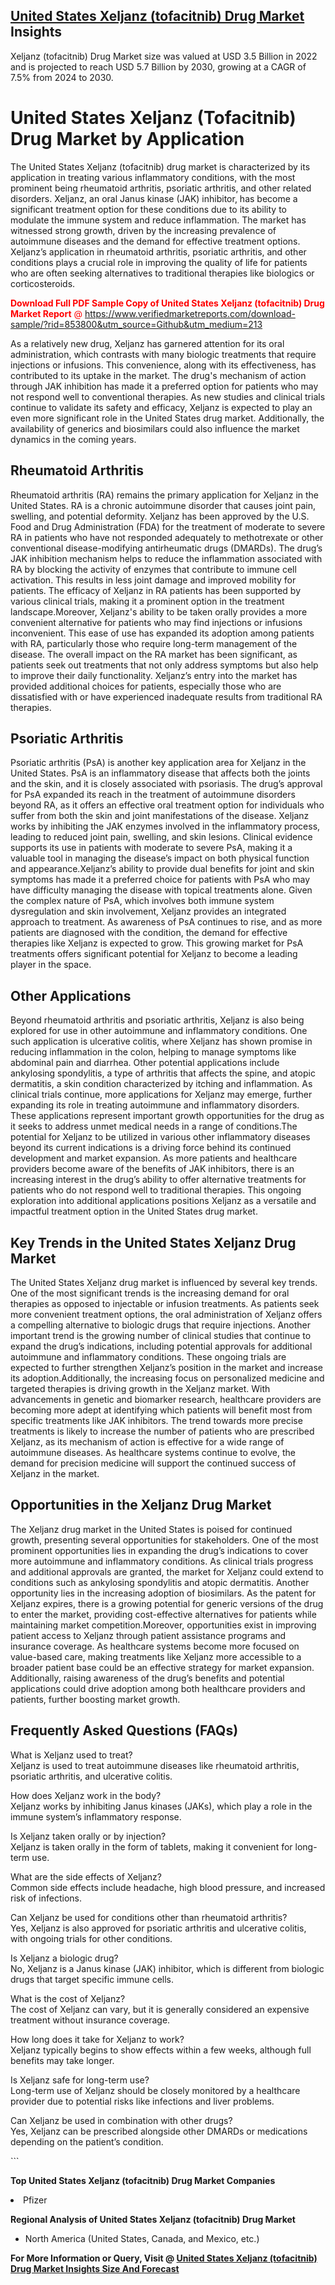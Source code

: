 <h2><a href="https://www.verifiedmarketreports.com/download-sample/?rid=853800&amp;utm_source=Github&amp;utm_medium=213" target="_blank">United States Xeljanz (tofacitnib) Drug Market</a> Insights</h2><p>Xeljanz (tofacitnib) Drug Market size was valued at USD 3.5 Billion in 2022 and is projected to reach USD 5.7 Billion by 2030, growing at a CAGR of 7.5% from 2024 to 2030.</p><p><h1>United States Xeljanz (Tofacitnib) Drug Market by Application</h1><p>The United States Xeljanz (tofacitnib) drug market is characterized by its application in treating various inflammatory conditions, with the most prominent being rheumatoid arthritis, psoriatic arthritis, and other related disorders. Xeljanz, an oral Janus kinase (JAK) inhibitor, has become a significant treatment option for these conditions due to its ability to modulate the immune system and reduce inflammation. The market has witnessed strong growth, driven by the increasing prevalence of autoimmune diseases and the demand for effective treatment options. Xeljanz’s application in rheumatoid arthritis, psoriatic arthritis, and other conditions plays a crucial role in improving the quality of life for patients who are often seeking alternatives to traditional therapies like biologics or corticosteroids. <p><span class=""><span style="color: #ff0000;"><strong>Download Full PDF Sample Copy of United States Xeljanz (tofacitnib) Drug Market Report</strong> @ </span><a href="https://www.verifiedmarketreports.com/download-sample/?rid=853800&amp;utm_source=Github&amp;utm_medium=213" target="_blank">https://www.verifiedmarketreports.com/download-sample/?rid=853800&amp;utm_source=Github&amp;utm_medium=213</a></span></p>As a relatively new drug, Xeljanz has garnered attention for its oral administration, which contrasts with many biologic treatments that require injections or infusions. This convenience, along with its effectiveness, has contributed to its uptake in the market. The drug's mechanism of action through JAK inhibition has made it a preferred option for patients who may not respond well to conventional therapies. As new studies and clinical trials continue to validate its safety and efficacy, Xeljanz is expected to play an even more significant role in the United States drug market. Additionally, the availability of generics and biosimilars could also influence the market dynamics in the coming years.</p><h2>Rheumatoid Arthritis</h2><p>Rheumatoid arthritis (RA) remains the primary application for Xeljanz in the United States. RA is a chronic autoimmune disorder that causes joint pain, swelling, and potential deformity. Xeljanz has been approved by the U.S. Food and Drug Administration (FDA) for the treatment of moderate to severe RA in patients who have not responded adequately to methotrexate or other conventional disease-modifying antirheumatic drugs (DMARDs). The drug’s JAK inhibition mechanism helps to reduce the inflammation associated with RA by blocking the activity of enzymes that contribute to immune cell activation. This results in less joint damage and improved mobility for patients. The efficacy of Xeljanz in RA patients has been supported by various clinical trials, making it a prominent option in the treatment landscape.Moreover, Xeljanz's ability to be taken orally provides a more convenient alternative for patients who may find injections or infusions inconvenient. This ease of use has expanded its adoption among patients with RA, particularly those who require long-term management of the disease. The overall impact on the RA market has been significant, as patients seek out treatments that not only address symptoms but also help to improve their daily functionality. Xeljanz’s entry into the market has provided additional choices for patients, especially those who are dissatisfied with or have experienced inadequate results from traditional RA therapies.</p><h2>Psoriatic Arthritis</h2><p>Psoriatic arthritis (PsA) is another key application area for Xeljanz in the United States. PsA is an inflammatory disease that affects both the joints and the skin, and it is closely associated with psoriasis. The drug’s approval for PsA expanded its reach in the treatment of autoimmune disorders beyond RA, as it offers an effective oral treatment option for individuals who suffer from both the skin and joint manifestations of the disease. Xeljanz works by inhibiting the JAK enzymes involved in the inflammatory process, leading to reduced joint pain, swelling, and skin lesions. Clinical evidence supports its use in patients with moderate to severe PsA, making it a valuable tool in managing the disease’s impact on both physical function and appearance.Xeljanz’s ability to provide dual benefits for joint and skin symptoms has made it a preferred choice for patients with PsA who may have difficulty managing the disease with topical treatments alone. Given the complex nature of PsA, which involves both immune system dysregulation and skin involvement, Xeljanz provides an integrated approach to treatment. As awareness of PsA continues to rise, and as more patients are diagnosed with the condition, the demand for effective therapies like Xeljanz is expected to grow. This growing market for PsA treatments offers significant potential for Xeljanz to become a leading player in the space.</p><h2>Other Applications</h2><p>Beyond rheumatoid arthritis and psoriatic arthritis, Xeljanz is also being explored for use in other autoimmune and inflammatory conditions. One such application is ulcerative colitis, where Xeljanz has shown promise in reducing inflammation in the colon, helping to manage symptoms like abdominal pain and diarrhea. Other potential applications include ankylosing spondylitis, a type of arthritis that affects the spine, and atopic dermatitis, a skin condition characterized by itching and inflammation. As clinical trials continue, more applications for Xeljanz may emerge, further expanding its role in treating autoimmune and inflammatory disorders. These applications represent important growth opportunities for the drug as it seeks to address unmet medical needs in a range of conditions.The potential for Xeljanz to be utilized in various other inflammatory diseases beyond its current indications is a driving force behind its continued development and market expansion. As more patients and healthcare providers become aware of the benefits of JAK inhibitors, there is an increasing interest in the drug’s ability to offer alternative treatments for patients who do not respond well to traditional therapies. This ongoing exploration into additional applications positions Xeljanz as a versatile and impactful treatment option in the United States drug market.</p><h2>Key Trends in the United States Xeljanz Drug Market</h2><p>The United States Xeljanz drug market is influenced by several key trends. One of the most significant trends is the increasing demand for oral therapies as opposed to injectable or infusion treatments. As patients seek more convenient treatment options, the oral administration of Xeljanz offers a compelling alternative to biologic drugs that require injections. Another important trend is the growing number of clinical studies that continue to expand the drug’s indications, including potential approvals for additional autoimmune and inflammatory conditions. These ongoing trials are expected to further strengthen Xeljanz’s position in the market and increase its adoption.Additionally, the increasing focus on personalized medicine and targeted therapies is driving growth in the Xeljanz market. With advancements in genetic and biomarker research, healthcare providers are becoming more adept at identifying which patients will benefit most from specific treatments like JAK inhibitors. The trend towards more precise treatments is likely to increase the number of patients who are prescribed Xeljanz, as its mechanism of action is effective for a wide range of autoimmune diseases. As healthcare systems continue to evolve, the demand for precision medicine will support the continued success of Xeljanz in the market.</p><h2>Opportunities in the Xeljanz Drug Market</h2><p>The Xeljanz drug market in the United States is poised for continued growth, presenting several opportunities for stakeholders. One of the most prominent opportunities lies in expanding the drug’s indications to cover more autoimmune and inflammatory conditions. As clinical trials progress and additional approvals are granted, the market for Xeljanz could extend to conditions such as ankylosing spondylitis and atopic dermatitis. Another opportunity lies in the increasing adoption of biosimilars. As the patent for Xeljanz expires, there is a growing potential for generic versions of the drug to enter the market, providing cost-effective alternatives for patients while maintaining market competition.Moreover, opportunities exist in improving patient access to Xeljanz through patient assistance programs and insurance coverage. As healthcare systems become more focused on value-based care, making treatments like Xeljanz more accessible to a broader patient base could be an effective strategy for market expansion. Additionally, raising awareness of the drug’s benefits and potential applications could drive adoption among both healthcare providers and patients, further boosting market growth.</p><h2>Frequently Asked Questions (FAQs)</h2><p>What is Xeljanz used to treat? <br> Xeljanz is used to treat autoimmune diseases like rheumatoid arthritis, psoriatic arthritis, and ulcerative colitis.</p><p>How does Xeljanz work in the body? <br> Xeljanz works by inhibiting Janus kinases (JAKs), which play a role in the immune system’s inflammatory response.</p><p>Is Xeljanz taken orally or by injection? <br> Xeljanz is taken orally in the form of tablets, making it convenient for long-term use.</p><p>What are the side effects of Xeljanz? <br> Common side effects include headache, high blood pressure, and increased risk of infections.</p><p>Can Xeljanz be used for conditions other than rheumatoid arthritis? <br> Yes, Xeljanz is also approved for psoriatic arthritis and ulcerative colitis, with ongoing trials for other conditions.</p><p>Is Xeljanz a biologic drug? <br> No, Xeljanz is a Janus kinase (JAK) inhibitor, which is different from biologic drugs that target specific immune cells.</p><p>What is the cost of Xeljanz? <br> The cost of Xeljanz can vary, but it is generally considered an expensive treatment without insurance coverage.</p><p>How long does it take for Xeljanz to work? <br> Xeljanz typically begins to show effects within a few weeks, although full benefits may take longer.</p><p>Is Xeljanz safe for long-term use? <br> Long-term use of Xeljanz should be closely monitored by a healthcare provider due to potential risks like infections and liver problems.</p><p>Can Xeljanz be used in combination with other drugs? <br> Yes, Xeljanz can be prescribed alongside other DMARDs or medications depending on the patient’s condition.</p>```</p><p><strong>Top United States Xeljanz (tofacitnib) Drug Market Companies</strong></p><div data-test-id=""><p><li>Pfizer</li></p><div><strong>Regional Analysis of&nbsp;United States Xeljanz (tofacitnib) Drug Market</strong></div><ul><li dir="ltr"><p dir="ltr">North America&nbsp;(United States, Canada, and Mexico, etc.)</p></li></ul><p><strong>For More Information or Query, Visit @&nbsp;</strong><strong><a href="https://www.verifiedmarketreports.com/product/xeljanz-tofacitnib-drug-market/?utm_source=Github&amp;utm_medium=213" target="_blank">United States Xeljanz (tofacitnib) Drug Market Insights Size And Forecast</a></strong></p></div>
